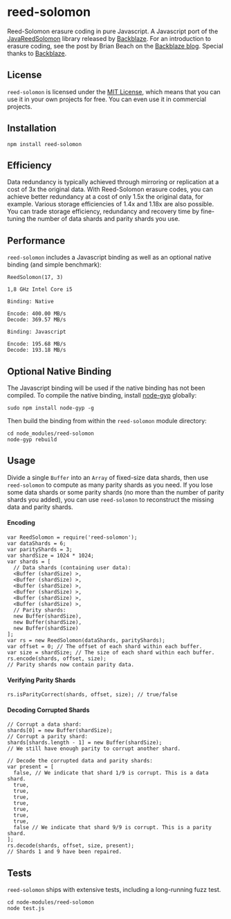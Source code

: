 # reed-solomon
Reed-Solomon erasure coding in pure Javascript. A Javascript port of the [JavaReedSolomon](https://github.com/Backblaze/JavaReedSolomon) library released by [Backblaze](http://backblaze.com). For an introduction to erasure coding, see the post by Brian Beach on the [Backblaze blog](https://www.backblaze.com/blog/reed-solomon/). Special thanks to [Backblaze](http://backblaze.com).

## License
`reed-solomon` is licensed under the [MIT License](https://en.wikipedia.org/wiki/MIT_License), which means that you can use it in your own projects for free. You can even use it in commercial projects.

## Installation
```
npm install reed-solomon
```

## Efficiency
Data redundancy is typically achieved through mirroring or replication at a cost of 3x the original data. With Reed-Solomon erasure codes, you can achieve better redundancy at a cost of only 1.5x the original data, for example. Various storage efficiencies of 1.4x and 1.18x are also possible. You can trade storage efficiency, redundancy and recovery time by fine-tuning the number of data shards and parity shards you use.

## Performance
`reed-solomon` includes a Javascript binding as well as an optional native binding (and simple benchmark):
```
ReedSolomon(17, 3)

1,8 GHz Intel Core i5

Binding: Native

Encode: 400.00 MB/s
Decode: 369.57 MB/s

Binding: Javascript

Encode: 195.68 MB/s
Decode: 193.18 MB/s
```

## Optional Native Binding
The Javascript binding will be used if the native binding has not been compiled. To compile the native binding, install [node-gyp](https://www.npmjs.com/package/node-gyp) globally:
```
sudo npm install node-gyp -g
```
Then build the binding from within the `reed-solomon` module directory:
```
cd node_modules/reed-solomon
node-gyp rebuild
```

## Usage
Divide a single `Buffer` into an `Array` of fixed-size data shards, then use `reed-solomon` to compute as many parity shards as you need. If you lose some data shards or some parity shards (no more than the number of parity shards you added), you can use `reed-solomon` to reconstruct the missing data and parity shards.

#### Encoding
```
var ReedSolomon = require('reed-solomon');
var dataShards = 6;
var parityShards = 3;
var shardSize = 1024 * 1024;
var shards = [
  // Data shards (containing user data):
  <Buffer (shardSize) >,
  <Buffer (shardSize) >,
  <Buffer (shardSize) >,
  <Buffer (shardSize) >,
  <Buffer (shardSize) >,
  <Buffer (shardSize) >,
  // Parity shards:
  new Buffer(shardSize),
  new Buffer(shardSize),
  new Buffer(shardSize)
];
var rs = new ReedSolomon(dataShards, parityShards);
var offset = 0; // The offset of each shard within each buffer.
var size = shardSize; // The size of each shard within each buffer.
rs.encode(shards, offset, size);
// Parity shards now contain parity data.
```
#### Verifying Parity Shards
```
rs.isParityCorrect(shards, offset, size); // true/false
```
#### Decoding Corrupted Shards
```
// Corrupt a data shard:
shards[0] = new Buffer(shardSize);
// Corrupt a parity shard:
shards[shards.length - 1] = new Buffer(shardSize);
// We still have enough parity to corrupt another shard.

// Decode the corrupted data and parity shards:
var present = [
  false, // We indicate that shard 1/9 is corrupt. This is a data shard.
  true,
  true,
  true,
  true,
  true,
  true,
  true,
  false // We indicate that shard 9/9 is corrupt. This is a parity shard.
];
rs.decode(shards, offset, size, present);
// Shards 1 and 9 have been repaired.
```

## Tests
`reed-solomon` ships with extensive tests, including a long-running fuzz test.
```
cd node-modules/reed-solomon
node test.js
```
